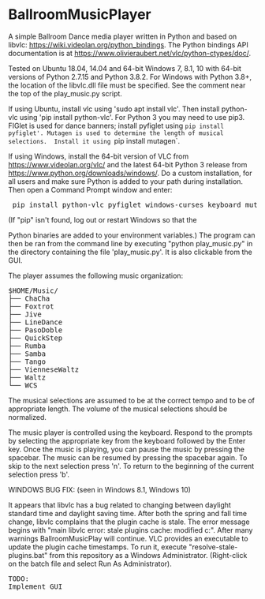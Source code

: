 # BallroomMusicPlayer

A simple Ballroom Dance media player written in Python and based on
libvlc: https://wiki.videolan.org/python_bindings.  The Python
bindings API documentation is at
https://www.olivieraubert.net/vlc/python-ctypes/doc/.

Tested on Ubuntu 18.04, 14.04 and 64-bit Windows 7, 8.1, 10 with
64-bit versions of Python 2.7.15 and Python 3.8.2.  For Windows with
Python 3.8+, the location of the libvlc.dll file must be specified.
See the comment near the top of the play_music.py script.

If using Ubuntu, install vlc using 'sudo apt install vlc'.  Then
install python-vlc using 'pip install python-vlc'.  For Python 3 you
may need to use pip3.  FIGlet is used for dance banners;
install pyfiglet using `pip install pyfiglet'. Mutagen
is used to determine the length of musical selections.  Install it
using `pip install mutagen`.

If using Windows, install the 64-bit version of VLC from
https://www.videolan.org/vlc/ and the latest 64-bit Python 3 release
from https://www.python.org/downloads/windows/.  Do a custom
installation, for all users and make sure Python is added to your path
during installation.  Then open a Command Prompt window and enter:
<pre> pip install python-vlc pyfiglet windows-curses keyboard mutagen
</pre> (If "pip" isn't found, log out or restart Windows so that the
Python binaries are added to your environment variables.)  The program
can then be ran from the command line by executing "python
play_music.py" in the directory containing the file 'play_music.py'.
It is also clickable from the GUI.

The player assumes the following music organization:
<pre>
$HOME/Music/
├── ChaCha
├── Foxtrot
├── Jive
├── LineDance
├── PasoDoble
├── QuickStep
├── Rumba
├── Samba
├── Tango
├── VienneseWaltz
├── Waltz
└── WCS
</pre>

The musical selections are assumed to be at the correct tempo and to
be of appropriate length.  The volume of the musical selections should
be normalized.

The music player is controlled using the keyboard.  Respond to the
prompts by selecting the appropriate key from the keyboard followed by
the Enter key.  Once the music is playing, you can pause the music by
pressing the spacebar.  The music can be resumed by pressing the
spacebar again.  To skip to the next selection press 'n'.  To return
to the beginning of the current selection press 'b'.

WINDOWS BUG FIX: (seen in Windows 8.1, Windows 10)

It appears that libvlc has a bug related to changing between daylight
standard time and daylight saving time.  After both the spring and
fall time change, libvlc complains that the plugin cache is stale.
The error message begins with "main libvlc error: stale plugins cache:
modified c:\".  After many warnings BallroomMusicPlay will continue.
VLC provides an executable to update the plugin cache timestamps.  To
run it, execute "resolve-stale-plugins.bat" from this repository as a
Windows Administrator.  (Right-click on the batch file and select Run
As Administrator).

<pre>
TODO:
Implement GUI
</pre>
